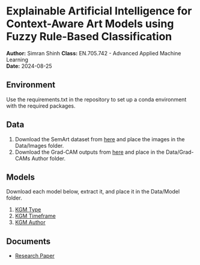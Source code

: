 # Explainable Artificial Intelligence for Context-Aware Art Models using Fuzzy Rule-Based Classification

**Author:** Simran Shinh
**Class:** EN.705.742 - Advanced Applied Machine Learning   
**Date:** 2024-08-25

## Environment
Use the requirements.txt in the repository to set up a conda environment with the required packages.

## Data
1. Download the SemArt dataset from [here](https://noagarcia.github.io/SemArt/) and place the images in the Data/Images folder.
2. Download the Grad-CAM outputs from [here](https://drive.google.com/drive/folders/1s6-zz9EpUuLfpuNNaFPsmupBElN1suYr?usp=sharing) and place in the Data/Grad-CAMs Author folder.

## Models
Download each model below, extract it, and place it in the Data/Model folder.
1. [KGM Type](https://drive.google.com/file/d/1zLdvyy6gSw3ENAhLin6c1-DvnvJ9_CU9/view)
2. [KGM Timeframe](https://drive.google.com/file/d/1QTsNQbQmQFUgRiWiYjvuPQrgtzL89Ynj/view)
3. [KGM Author](https://drive.google.com/file/d/1dFThWHACyX08mBk8lz-4sC8XhF-VMYam/view)

## Documents
- [Research Paper](documents/paper.pdf)
